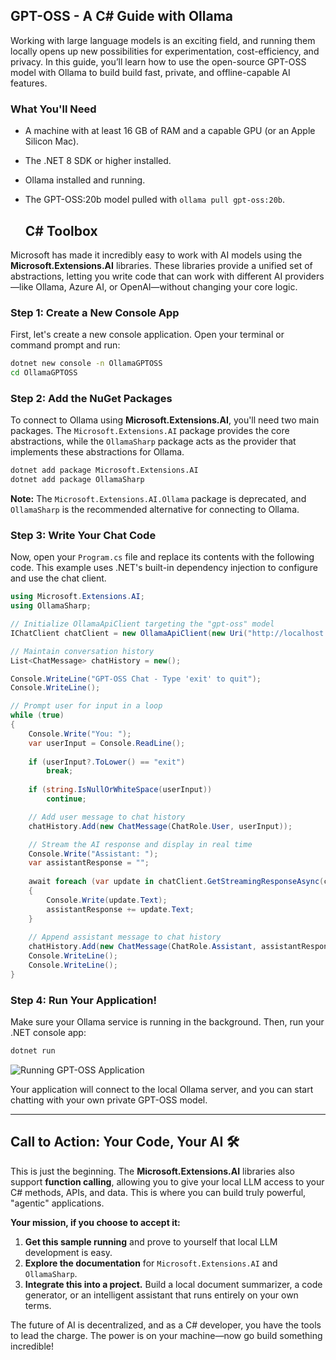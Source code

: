 ## GPT-OSS - A C# Guide with Ollama 

Working with large language models is an exciting field, and running them locally opens up new possibilities for experimentation,  cost-efficiency, and privacy. In this guide, you’ll learn how to use the open-source GPT-OSS model with Ollama to build  build fast, private, and offline-capable AI features.

### What You'll Need
- A machine with at least 16 GB of RAM and a capable GPU (or an Apple Silicon Mac).

- The .NET 8 SDK or higher installed.

- Ollama installed and running.

 - The GPT-OSS:20b model pulled with `ollama pull gpt-oss:20b`.

   ## C\# Toolbox

Microsoft has made it incredibly easy to work with AI models using the **Microsoft.Extensions.AI** libraries. These libraries provide a unified set of abstractions, letting you write code that can work with different AI providers—like Ollama, Azure AI, or OpenAI—without changing your core logic.

### Step 1: Create a New Console App

First, let's create a new console application. Open your terminal or command prompt and run:

```bash
dotnet new console -n OllamaGPTOSS
cd OllamaGPTOSS
```

### Step 2: Add the NuGet Packages

To connect to Ollama using **Microsoft.Extensions.AI**, you'll need two main packages. The `Microsoft.Extensions.AI` package provides the core abstractions, while the `OllamaSharp` package acts as the provider that implements these abstractions for Ollama.

```bash
dotnet add package Microsoft.Extensions.AI
dotnet add package OllamaSharp
```

**Note:** The `Microsoft.Extensions.AI.Ollama` package is deprecated, and `OllamaSharp` is the recommended alternative for connecting to Ollama.

### Step 3: Write Your Chat Code

Now, open your `Program.cs` file and replace its contents with the following code. This example uses .NET's built-in dependency injection to configure and use the chat client.

```csharp
using Microsoft.Extensions.AI;
using OllamaSharp;

// Initialize OllamaApiClient targeting the "gpt-oss" model
IChatClient chatClient = new OllamaApiClient(new Uri("http://localhost:11434/"), "gpt-oss");

// Maintain conversation history
List<ChatMessage> chatHistory = new();

Console.WriteLine("GPT-OSS Chat - Type 'exit' to quit");
Console.WriteLine();

// Prompt user for input in a loop
while (true)
{
    Console.Write("You: ");
    var userInput = Console.ReadLine();
    
    if (userInput?.ToLower() == "exit")
        break;
    
    if (string.IsNullOrWhiteSpace(userInput))
        continue;

    // Add user message to chat history
    chatHistory.Add(new ChatMessage(ChatRole.User, userInput));

    // Stream the AI response and display in real time
    Console.Write("Assistant: ");
    var assistantResponse = "";
    
    await foreach (var update in chatClient.GetStreamingResponseAsync(chatHistory))
    {
        Console.Write(update.Text);
        assistantResponse += update.Text;
    }
    
    // Append assistant message to chat history
    chatHistory.Add(new ChatMessage(ChatRole.Assistant, assistantResponse));
    Console.WriteLine();
    Console.WriteLine();
}
```

### Step 4: Run Your Application\!

Make sure your Ollama service is running in the background. Then, run your .NET console app:

```bash
dotnet run
```

![Running GPT-OSS Application](./Ollama-gpt-oss-2ob.gif "GPT-OSS console application in action")

Your application will connect to the local Ollama server, and you can start chatting with your own private GPT-OSS model.

-----

## Call to Action: Your Code, Your AI 🛠️

This is just the beginning. The **Microsoft.Extensions.AI** libraries also support **function calling**, allowing you to give your local LLM access to your C\# methods, APIs, and data. This is where you can build truly powerful, "agentic" applications.

**Your mission, if you choose to accept it:**

1.  **Get this sample running** and prove to yourself that local LLM development is easy.
2.  **Explore the documentation** for `Microsoft.Extensions.AI` and `OllamaSharp`.
3.  **Integrate this into a project.** Build a local document summarizer, a code generator, or an intelligent assistant that runs entirely on your own terms.

The future of AI is decentralized, and as a C\# developer, you have the tools to lead the charge. The power is on your machine—now go build something incredible\!
